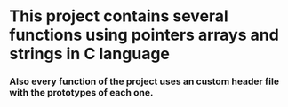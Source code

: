 # This project contains several functions using pointers arrays and strings in C language
### Also every function of the project uses an custom header file with the prototypes of each one.
